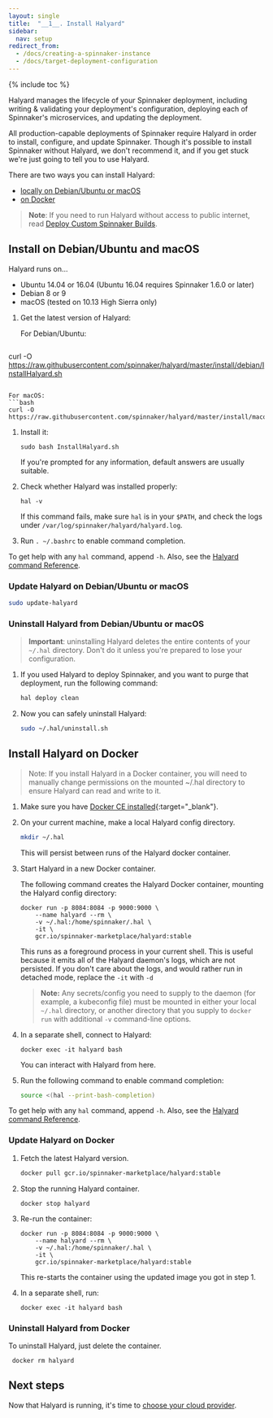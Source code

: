 ```yaml
---
layout: single
title:  "__1__. Install Halyard"
sidebar:
  nav: setup
redirect_from:
  - /docs/creating-a-spinnaker-instance
  - /docs/target-deployment-configuration
---
```


{% include toc %}

Halyard manages the lifecycle of your Spinnaker deployment, including writing &
validating your deployment's configuration, deploying each of Spinnaker's
microservices, and updating the deployment.

All production-capable deployments of Spinnaker require Halyard in order to
install, configure, and update Spinnaker. Though it's possible to install
Spinnaker without Halyard, we don't recommend it, and if you get stuck we're
just going to tell you to use Halyard.

There are two ways you can install Halyard:

* [locally on Debian/Ubuntu or macOS](#install-on-debianubuntu-and-macos)
* [on Docker](#install-halyard-on-docker)

> **Note**: If you need to run Halyard without access to public internet, read
> [Deploy Custom Spinnaker Builds](/guides/operator/custom-boms/).

## Install on Debian/Ubuntu and macOS

Halyard runs on...

* Ubuntu 14.04 or 16.04 (Ubuntu 16.04 requires Spinnaker 1.6.0 or later)
* Debian 8 or 9
* macOS (tested on 10.13 High Sierra only)

1. Get the latest version of Halyard:

   For Debian/Ubuntu:
   ```bash
  curl -O https://raw.githubusercontent.com/spinnaker/halyard/master/install/debian/InstallHalyard.sh
   ```

   For macOS:
   ```bash
   curl -O https://raw.githubusercontent.com/spinnaker/halyard/master/install/macos/InstallHalyard.sh
   ```

1. Install it:

   `sudo bash InstallHalyard.sh`

   If you're prompted for any information, default answers are usually suitable.

1. Check whether Halyard was installed properly:

   `hal -v`

   If this command fails, make sure `hal` is in your `$PATH`, and check the logs
under `/var/log/spinnaker/halyard/halyard.log`.

1. Run `. ~/.bashrc` to enable command completion.

To get help with any `hal` command, append `-h`. Also, see the [Halyard command
Reference](/reference/halyard/commands).

### Update Halyard on Debian/Ubuntu or macOS

```bash
sudo update-halyard
```

### Uninstall Halyard from Debian/Ubuntu or macOS

> __Important__: uninstalling Halyard deletes the entire contents of your `~/.hal`
directory. Don't do it unless you're prepared to lose your configuration.

1. If you used Halyard to deploy Spinnaker, and you want to purge that deployment,
run the following command:

   ```bash
   hal deploy clean
   ```

1. Now you can safely uninstall Halyard:

   ```bash
   sudo ~/.hal/uninstall.sh
   ```

<span class="begin-collapsible-section"></span>

## Install Halyard on Docker

> Note: If you install Halyard in a Docker container, you will need to manually
> change permissions on the mounted ~/.hal directory to ensure Halyard can read
> and write to it.

1. Make sure you have [Docker CE
installed](https://docs.docker.com/engine/installation/){:target="\_blank"}.

1. On your current machine, make a local Halyard config directory.


   ```bash
   mkdir ~/.hal
   ```
   This will persist between runs of the Halyard docker container.

1. Start Halyard in a new Docker container.

   The following command creates the Halyard Docker container, mounting the
   Halyard config directory:

   ```
   docker run -p 8084:8084 -p 9000:9000 \
       --name halyard --rm \
       -v ~/.hal:/home/spinnaker/.hal \
       -it \
       gcr.io/spinnaker-marketplace/halyard:stable
   ```

   This runs as a foreground process in your current shell. This is useful
   because it emits all of the Halyard daemon's logs, which are not persisted.
   If you don't care about the logs, and would rather run in detached mode,
   replace the `-it` with `-d`

   > __Note:__ Any secrets/config you need to supply to the daemon (for example, a
   > kubeconfig file) must be mounted in either your local `~/.hal` directory, or
   > another directory that you supply to `docker run` with additional `-v`
   > command-line options.

1. In a separate shell, connect to Halyard:

   ```
   docker exec -it halyard bash
   ```

   You can interact with Halyard from here.

1. Run the following command to enable command completion:

   ```bash
   source <(hal --print-bash-completion)
   ```

To get help with any `hal` command, append `-h`. Also, see the [Halyard command
Reference](/reference/halyard/commands).


### Update Halyard on Docker

1. Fetch the latest Halyard version.

   ```bash
   docker pull gcr.io/spinnaker-marketplace/halyard:stable
   ```

1. Stop the running Halyard container.

   `docker stop halyard`

1. Re-run the container:

   ```
   docker run -p 8084:8084 -p 9000:9000 \
       --name halyard --rm \
       -v ~/.hal:/home/spinnaker/.hal \
       -it \
       gcr.io/spinnaker-marketplace/halyard:stable
   ```

   This re-starts the container using the updated image you got in step 1.

1. In a separate shell, run:

   ```
   docker exec -it halyard bash
   ```


### Uninstall Halyard from Docker

To uninstall Halyard, just delete the container.

` docker rm halyard`

<span class="end-collapsible-section"></span>

## Next steps

Now that Halyard is running, it's time to [choose your cloud provider](/setup/install/providers/).
